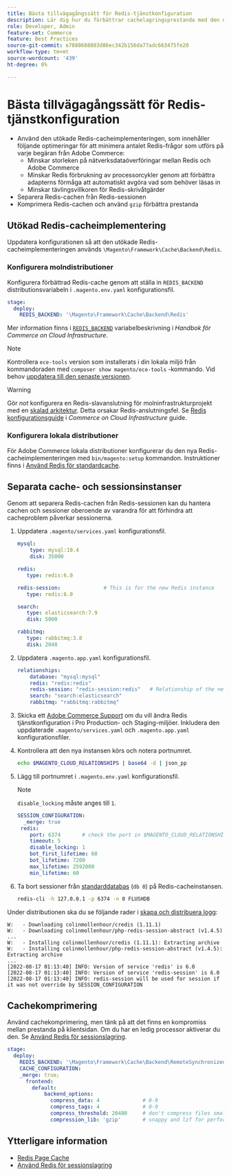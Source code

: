```yaml
---
title: Bästa tillvägagångssätt för Redis-tjänstkonfiguration
description: Lär dig hur du förbättrar cachelagringsprestanda med den utökade Redis-cacheimplementeringen för Adobe Commerce.
role: Developer, Admin
feature-set: Commerce
feature: Best Practices
source-git-commit: e7888688803d86ec342b156da77adc663475fe20
workflow-type: tm+mt
source-wordcount: '439'
ht-degree: 0%

---
```



# Bästa tillvägagångssätt för Redis-tjänstkonfiguration

- Använd den utökade Redis-cacheimplementeringen, som innehåller följande optimeringar för att minimera antalet Redis-frågor som utförs på varje begäran från Adobe Commerce:
   - Minskar storleken på nätverksdataöverföringar mellan Redis och Adobe Commerce
   - Minskar Redis förbrukning av processorcykler genom att förbättra adapterns förmåga att automatiskt avgöra vad som behöver läsas in
   - Minskar tävlingsvillkoren för Redis-skrivåtgärder
- Separera Redis-cachen från Redis-sessionen
- Komprimera Redis-cachen och använd `gzip` förbättra prestanda

## Utökad Redis-cacheimplementering

Uppdatera konfigurationen så att den utökade Redis-cacheimplementeringen används `\Magento\Framework\Cache\Backend\Redis`.

### Konfigurera molndistributioner

Konfigurera förbättrad Redis-cache genom att ställa in `REDIS_BACKEND` distributionsvariabeln i `.magento.env.yaml` konfigurationsfil.

```yaml
stage:
  deploy:
    REDIS_BACKEND: '\Magento\Framework\Cache\Backend\Redis'
```

Mer information finns i [`REDIS_BACKEND`](https://experienceleague.adobe.com/docs/commerce-cloud-service/user-guide/configure/env/stage/variables-deploy.html#redis_backend) variabelbeskrivning i _Handbok för Commerce on Cloud Infrastructure_.

>[!NOTE]
>
> Kontrollera `ece-tools` version som installerats i din lokala miljö från kommandoraden med `composer show magento/ece-tools` -kommando. Vid behov [uppdatera till den senaste versionen](https://experienceleague.adobe.com/docs/commerce-cloud-service/user-guide/dev-tools/ece-tools/update-package.html).

>[!WARNING]
>
>Gör _not_ konfigurera en Redis-slavanslutning för molninfrastrukturprojekt med en [skalad arkitektur](https://experienceleague.adobe.com/docs/commerce-cloud-service/user-guide/architecture/scaled-architecture.html). Detta orsakar Redis-anslutningsfel. Se [Redis konfigurationsguide](https://experienceleague.adobe.com/docs/commerce-cloud-service/user-guide/configure/env/stage/variables-deploy.html#redis_use_slave_connection) i _Commerce on Cloud Infrastructure_ guide.

### Konfigurera lokala distributioner

För Adobe Commerce lokala distributioner konfigurerar du den nya Redis-cacheimplementeringen med `bin/magento:setup` kommandon. Instruktioner finns i [Använd Redis för standardcache](../../../configuration/cache/redis-pg-cache.md#configure-redis-page-caching).

## Separata cache- och sessionsinstanser

Genom att separera Redis-cachen från Redis-sessionen kan du hantera cachen och sessioner oberoende av varandra för att förhindra att cacheproblem påverkar sessionerna.

1. Uppdatera `.magento/services.yaml` konfigurationsfil.

   ```yaml
   mysql:
       type: mysql:10.4
       disk: 35000
   
   redis:
      type: redis:6.0
   
   redis-session:              # This is for the new Redis instance
      type: redis:6.0
   
   search:
      type: elasticsearch:7.9
      disk: 5000
   
   rabbitmq:
      type: rabbitmq:3.8
      disk: 2048
   ```

1. Uppdatera `.magento.app.yaml` konfigurationsfil.

   ```yaml
   relationships:
       database: "mysql:mysql"
       redis: "redis:redis"
       redis-session: "redis-session:redis"   # Relationship of the new Redis instance
       search: "search:elasticsearch"
       rabbitmq: "rabbitmq:rabbitmq"
   ```

1. Skicka ett [Adobe Commerce Support](https://experienceleague.adobe.com/docs/commerce-knowledge-base/kb/help-center-guide/magento-help-center-user-guide.html#submit-ticket) om du vill ändra Redis tjänstkonfiguration i Pro Production- och Staging-miljöer. Inkludera den uppdaterade `.magento/services.yaml` och `.magento.app.yaml` konfigurationsfiler.

1. Kontrollera att den nya instansen körs och notera portnumret.

   ```bash
   echo $MAGENTO_CLOUD_RELATIONSHIPS | base64 -d | json_pp
   ```

1. Lägg till portnumret i `.magento.env.yaml` konfigurationsfil.

   >[!NOTE]
   >`disable_locking` måste anges till `1`.

   ```yaml
   SESSION_CONFIGURATION:
     _merge: true
    redis:
       port: 6374       # check the port in $MAGENTO_CLOUD_RELATIONSHIPS
       timeout: 5
       disable_locking: 1
       bot_first_lifetime: 60
       bot_lifetime: 7200
       max_lifetime: 2592000
       min_lifetime: 60
   ```

1. Ta bort sessioner från [standarddatabas](../../../configuration/cache/redis-pg-cache.md) (`db 0`) på Redis-cacheinstansen.

   ```bash
   redis-cli -h 127.0.0.1 -p 6374 -n 0 FLUSHDB
   ```

Under distributionen ska du se följande rader i [skapa och distribuera logg](https://experienceleague.adobe.com/docs/commerce-cloud-service/user-guide/develop/test/log-locations.html#build-and-deploy-logs):

```terminal
W:   - Downloading colinmollenhour/credis (1.11.1)
W:   - Downloading colinmollenhour/php-redis-session-abstract (v1.4.5)
...
W:   - Installing colinmollenhour/credis (1.11.1): Extracting archive
W:   - Installing colinmollenhour/php-redis-session-abstract (v1.4.5): Extracting archive
...
[2022-08-17 01:13:40] INFO: Version of service 'redis' is 6.0
[2022-08-17 01:13:40] INFO: Version of service 'redis-session' is 6.0
[2022-08-17 01:13:40] INFO: redis-session will be used for session if it was not override by SESSION_CONFIGURATION
```

## Cachekomprimering

Använd cachekomprimering, men tänk på att det finns en kompromiss mellan prestanda på klientsidan. Om du har en ledig processor aktiverar du den. Se [Använd Redis för sessionslagring](../../../configuration/cache/redis-session.md).

```yaml
stage:
  deploy:
    REDIS_BACKEND: '\Magento\Framework\Cache\Backend\RemoteSynchronizedCache'
    CACHE_CONFIGURATION:
    _merge: true;
      frontend:
        default:
            backend_options:
              compress_data: 4              # 0-9
              compress_tags: 4              # 0-9
              compress_threshold: 20480     # don't compress files smaller than this value
              compression_lib: 'gzip'       # snappy and lzf for performance, gzip for high compression (~69%)
```

## Ytterligare information

- [Redis Page Cache](../../../configuration/cache/redis-pg-cache.md)
- [Använd Redis för sessionslagring](../../../configuration/cache/redis-session.md)
